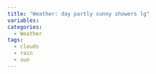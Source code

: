 ```yaml
---
title: "Weather: day partly sunny showers lg"
variables:
categories:
  - Weather
tags:
  - clouds
  - rain
  - sun
---
```

